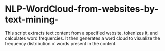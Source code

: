 # NLP-WordCloud-from-websites-by-text-mining-
This script extracts text content from a specified website, tokenizes it, and calculates word frequencies. It then generates a word cloud to visualize the frequency distribution of words present in the content.
